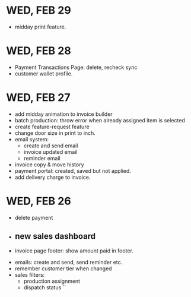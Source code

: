 
# WED, FEB 29
- midday print feature.
# WED, FEB 28
- Payment Transactions Page: delete, recheck sync
- customer wallet profile.
# WED, FEB 27
- add midday animation to invoice builder
- batch production: throw error when already assigned item is selected
- create feature-request feature
- change door size in print to inch.
- email system:
    - create and send email
    - invoice updated email
    - reminder email
- invoice copy & move history
- payment portal: created, saved but not applied.
- add delivery charge to invoice.
<!-- - zero custom price -->
# WED, FEB 26 
- delete payment
- new sales dashboard
  - 
<!-- - change alert position -->
- invoice page footer: show amount paid in footer.
<!-- - sales print: remove footer on every page -->
- emails: create and send, send reminder etc.
- remember customer tier when changed
- sales filters:
  - production assignment
  - dispatch status ``
  <!-- - invoice filter -->